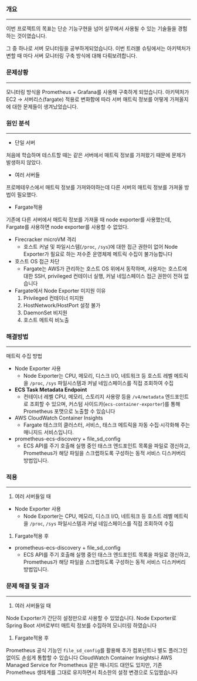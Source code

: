 
### 개요

---

이번 프로젝트의 목표는 단순 기능구현을 넘어 실무에서 사용될 수 있는 기술들을 경험하는 것이였습니다.

그 중 하나로 서버 모니터링을 공부하게되었습니다. 이번 트러블 슈팅에서는 아키텍처가 변할 때 마다 서버 모니터링 구축 방식에 대해 다뤄보려합니다.

### 문제상황

---

모니터링 방식을 Prometheus + Grafana를 사용해 구축하게 되었습니다.  아키텍처가 EC2 → 서버리스(fargate) 적용로 변화함에 따라 서버 매트릭 정보를 어떻게 가져올지에 대한 문제들이 생겨났었습니다.

### 원인 분석

---

- 단일 서버

처음에 학습하며 테스트할 때는 같은 서버에서 매트릭 정보를 가져왔기 때문에 문제가 발생하지 않았다.

- 여러 서버들

프로메테우스에서 매트릭 정보를 가져와야하는데 다른 서버의 매트릭 정보를 가져올 방법이 필요했다.

- Fargate적용

기존에 다른 서버에서 매트릭 정보를 가져올 때 node exporter를 사용했는데, Fargate를 사용하면 node exporter를 사용할 수 없었다.

- Firecracker microVM 격리
    - 호스트 커널 및 파일시스템(`/proc`, `/sys`)에 대한 접근 권한이 없어 Node Exporter가 필요로 하는 저수준 운영체제 메트릭 수집이 불가능합니다
- 호스트 OS 접근 차단
    - Fargate는 AWS가 관리하는 호스트 OS 위에서 동작하며, 사용자는 호스트에 대한 SSH, privileged 컨테이너 실행, 커널 네임스페이스 접근 권한이 전혀 없습니다
- Fargate에서 Node Exporter 미지원 이유
    1. Privileged 컨테이너 미지원
    2. HostNetwork/HostPort 설정 불가
    3. DaemonSet 비지원
    4. 호스트 메트릭 비노출

### 해결방법

---

매트릭 수집 방법

- Node Exporter 사용
    - Node Exporter는 CPU, 메모리, 디스크 I/O, 네트워크 등 호스트 레벨 메트릭을 `/proc`, `/sys` 파일시스템과 커널 네임스페이스를 직접 조회하여 수집
- **ECS Task Metadata Endpoint**
    - 컨테이너 레벨 CPU, 메모리, 스토리지 사용량 등을 `/v4/metadata` 엔드포인트로 조회할 수 있으며, 커스텀 사이드카(`ecs-container-exporter`)를 통해 Prometheus 포맷으로 노출할 수 있습니다
- AWS CloudWatch Container Insights
    - Fargate 태스크의 클러스터, 서비스, 태스크 메트릭을 자동 수집·시각화해 주는 매니지드 서비스입니다.
- prometheus-ecs-discovery + file_sd_config
    - ECS API를 주기 호출해 실행 중인 태스크 엔드포인트 목록을 파일로 갱신하고, Prometheus가 해당 파일을 스크랩하도록 구성하는 동적 서비스 디스커버리 방법입니다.

### 적용

---

1. 여러 서버들일 때
- Node Exporter 사용
    - Node Exporter는 CPU, 메모리, 디스크 I/O, 네트워크 등 호스트 레벨 메트릭을 `/proc`, `/sys` 파일시스템과 커널 네임스페이스를 직접 조회하여 수집

1. Fargate적용 후
- prometheus-ecs-discovery + file_sd_config
    - ECS API를 주기 호출해 실행 중인 태스크 엔드포인트 목록을 파일로 갱신하고, Prometheus가 해당 파일을 스크랩하도록 구성하는 동적 서비스 디스커버리 방법입니다.

### 문제 해결 및 결과

---

1. 여러 서버들일 때

Node Exporter가 간단히 설정만으로 사용할 수 있었습니다. Node Exporter로 Spring Boot 서버로부터 매트릭 정보를 수집하여 모니터링 하였습니다

1. Fargate적용 후

Prometheus 공식 기능인 `file_sd_config`를 활용해 추가 컴포넌트나 별도 플러그인 없이도 손쉽게 통합할 수 있습니다
CloudWatch Container Insights나 AWS Managed Service for Prometheus 같은 매니지드 대안도 있지만, 기존 Prometheus 생태계를 그대로 유지하면서 최소한의 설정 변경으로 도입헸습니다
